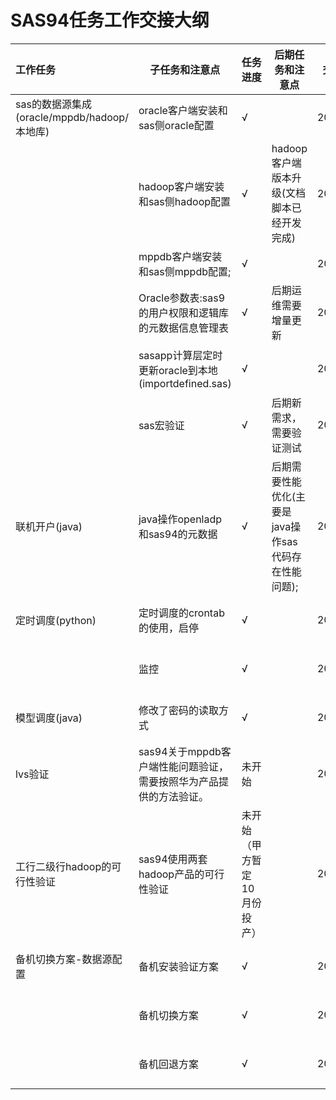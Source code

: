 # SAS94任务工作交接大纲

| 工作任务                                    | 子任务和注意点                                               | 任务进度                     | 后期任务和注意点                                     | 交接日期  | 交接人 |
| :------------------------------------------ | ------------------------------------------------------------ | ---------------------------- | ---------------------------------------------------- | --------- | ------ |
| sas的数据源集成(oracle/mppdb/hadoop/本地库) | oracle客户端安装和sas侧oracle配置                            | √                            |                                                      | 2020.7.20 | 卢桦   |
|                                             | hadoop客户端安装和sas侧hadoop配置                            | √                            | hadoop客户端版本升级(文档脚本已经开发完成)           | 2020.7.20 | 卢桦   |
|                                             | mppdb客户端安装和sas侧mppdb配置;                             | √                            |                                                      | 2020.7.20 | 卢桦   |
|                                             | Oracle参数表:sas9的用户权限和逻辑库的元数据信息管理表        | √                            | 后期运维需要增量更新                                 | 2020.7.21 | 卢桦   |
|                                             | sasapp计算层定时更新oracle到本地(importdefined.sas)          | √                            |                                                      | 2020.7.23 | 俞飞豪 |
|                                             | sas宏验证                                                    | √                            | 后期新需求，需要验证测试                             | 2020.7.23 | 俞飞豪 |
| 联机开户(java)                              | java操作openladp和sas94的元数据                              | √                            | 后期需要性能优化(主要是java操作sas代码存在性能问题); | 2020.7.27 | 李求鹏 |
| 定时调度(python)                            | 定时调度的crontab的使用，启停                                | √                            |                                                      | 2020.7.24 | 俞飞豪 |
|                                             | 监控                                                         | √                            |                                                      | 2020.7.24 | 俞飞豪 |
| 模型调度(java)                              | 修改了密码的读取方式                                         | √                            |                                                      | 2020.7.27 | 李求鹏 |
| lvs验证                                     | sas94关于mppdb客户端性能问题验证，需要按照华为产品提供的方法验证。 | 未开始                       |                                                      | 2020.7.20 | 卢桦   |
| 工行二级行hadoop的可行性验证                | sas94使用两套hadoop产品的可行性验证                          | 未开始（甲方暂定10月份投产） |                                                      | 2020.7.24 | 俞飞豪 |
| 备机切换方案-数据源配置                     | 备机安装验证方案                                             | √                            |                                                      | 2020.7.24 | 俞飞豪 |
|                                             | 备机切换方案                                                 | √                            |                                                      | 2020.7.24 | 俞飞豪 |
|                                             | 备机回退方案                                                 | √                            |                                                      | 2020.7.24 | 俞飞豪 |











